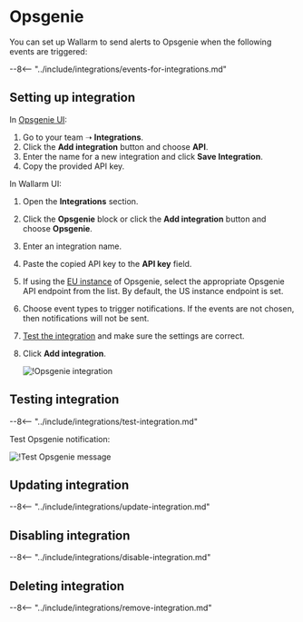 # Opsgenie

You can set up Wallarm to send alerts to Opsgenie when the following events are triggered:

--8<-- "../include/integrations/events-for-integrations.md"

## Setting up integration

In [Opsgenie UI](https://app.opsgenie.com/teams/list):

1. Go to your team ➝ **Integrations**.
2. Click the **Add integration** button and choose **API**.
3. Enter the name for a new integration and click **Save Integration**.
4. Copy the provided API key.

In Wallarm UI:

1. Open the **Integrations** section.
2. Click the **Opsgenie** block or click the **Add integration** button and choose **Opsgenie**.
3. Enter an integration name.
4. Paste the copied API key to the **API key** field.
5. If using the [EU instance](https://docs.opsgenie.com/docs/european-service-region) of Opsgenie, select the appropriate Opsgenie API endpoint from the list. By default, the US instance endpoint is set.
6. Choose event types to trigger notifications. If the events are not chosen, then notifications will not be sent.
7. [Test the integration](#testing-integration) and make sure the settings are correct.
8. Click **Add integration**.

    ![!Opsgenie integration](../../../images/user-guides/settings/integrations/add-opsgenie-integration.png)

## Testing integration

--8<-- "../include/integrations/test-integration.md"

Test Opsgenie notification:

![!Test Opsgenie message](../../../images/user-guides/settings/integrations/test-opsgenie-new-vuln.png)

## Updating integration

--8<-- "../include/integrations/update-integration.md"

## Disabling integration

--8<-- "../include/integrations/disable-integration.md"

## Deleting integration

--8<-- "../include/integrations/remove-integration.md"
